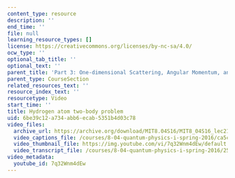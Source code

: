 ```yaml
---
content_type: resource
description: ''
end_time: ''
file: null
learning_resource_types: []
license: https://creativecommons.org/licenses/by-nc-sa/4.0/
ocw_type: ''
optional_tab_title: ''
optional_text: ''
parent_title: 'Part 3: One-dimensional Scattering, Angular Momentum, and Central Potentials'
parent_type: CourseSection
related_resources_text: ''
resource_index_text: ''
resourcetype: Video
start_time: ''
title: Hydrogen atom two-body problem
uid: 6be39c12-a734-abb6-ecab-5351b4d03c78
video_files:
  archive_url: https://archive.org/download/MIT8.04S16/MIT8_04S16_lec21_s4_300k.mp4
  video_captions_file: /courses/8-04-quantum-physics-i-spring-2016/ca5c70e9e65a5cb8913d30b1f523ca32_7q32Wnm4dEw.vtt
  video_thumbnail_file: https://img.youtube.com/vi/7q32Wnm4dEw/default.jpg
  video_transcript_file: /courses/8-04-quantum-physics-i-spring-2016/250fae7ec67aeb8800454d50f4135318_7q32Wnm4dEw.pdf
video_metadata:
  youtube_id: 7q32Wnm4dEw
---
```

